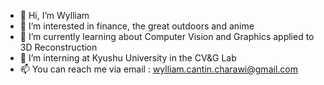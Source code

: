 - 👋 Hi, I’m Wylliam
- 👀 I’m interested in finance, the great outdoors and anime
- 🌱 I’m currently learning about Computer Vision and Graphics applied to 3D Reconstruction
- 💞️ I’m interning at Kyushu University in the CV&G Lab
- 📫 You can reach me via email : wylliam.cantin.charawi@gmail.com

<!---
tiwylli/tiwylli is a ✨ special ✨ repository because its `README.md` (this file) appears on your GitHub profile.
You can click the Preview link to take a look at your changes.
- 🌱 I’m currently learning HTML5
- - 💞️ I’m looking to collaborate on building eCommerce website
--->
